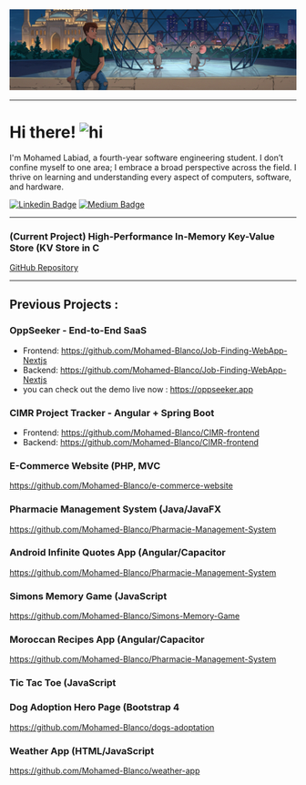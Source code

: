 <div align="center">
  <img  src="https://github.com/Mohamed-Blanco/Mohamed-Blanco/blob/master/wallpaper4.png"  />
</div>


---

# Hi there! <img src="https://user-images.githubusercontent.com/1303154/88677602-1635ba80-d120-11ea-84d8-d263ba5fc3c0.gif" width="24px" alt="hi">

I'm Mohamed Labiad, a fourth-year software engineering student. I don’t confine myself to one area; I embrace a broad perspective across the field. I thrive on learning and understanding every aspect of computers, software, and hardware.


[![Linkedin Badge](https://img.shields.io/badge/Linkedin-Labiad_Mohamed-81391a1a9?style=flat-square&logo=Linkedin&logoColor=white&link=https://www.linkedin.com/in/labiad-mohamed-499b3a1a7/)](https://www.linkedin.com/in/labiad-mohamed-499b3a1a7/)
[![Medium Badge](https://img.shields.io/badge/Medium-@Labiad-mouhamed?style=flat-square&labelColor=000000&logo=Medium&link=https://medium.com/@labiadmo920)](https://medium.com/@labiadmo920)

---

### (Current Project) High-Performance In-Memory Key-Value Store (KV Store in C
[GitHub Repository](https://github.com/Mohamed-Blanco/Remote-Dicionary-Server-in-C-Redis-)

---

## Previous Projects : 
### OppSeeker - End-to-End SaaS
- Frontend: https://github.com/Mohamed-Blanco/Job-Finding-WebApp-Nextjs 
- Backend: https://github.com/Mohamed-Blanco/Job-Finding-WebApp-Nextjs 
- you can check out the demo live now : https://oppseeker.app

### CIMR Project Tracker - Angular + Spring Boot
- Frontend: https://github.com/Mohamed-Blanco/CIMR-frontend  
- Backend: https://github.com/Mohamed-Blanco/CIMR-frontend

### E-Commerce Website (PHP, MVC
https://github.com/Mohamed-Blanco/e-commerce-website

### Pharmacie Management System (Java/JavaFX
https://github.com/Mohamed-Blanco/Pharmacie-Management-System

### Android Infinite Quotes App (Angular/Capacitor
https://github.com/Mohamed-Blanco/Pharmacie-Management-System

### Simons Memory Game (JavaScript
https://github.com/Mohamed-Blanco/Simons-Memory-Game

### Moroccan Recipes App (Angular/Capacitor
https://github.com/Mohamed-Blanco/Pharmacie-Management-System

### Tic Tac Toe (JavaScript

### Dog Adoption Hero Page (Bootstrap 4
https://github.com/Mohamed-Blanco/dogs-adoptation

### Weather App (HTML/JavaScript
https://github.com/Mohamed-Blanco/weather-app


